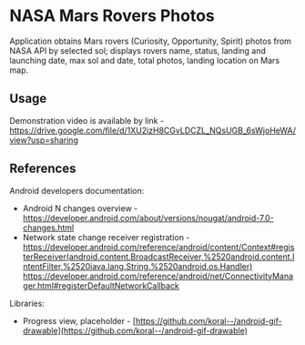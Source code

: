 # NASA Mars Rovers Photos
Application obtains Mars rovers (Curiosity, Opportunity, Spirit) photos from NASA API by selected sol; displays rovers name, status, landing and launching date, max sol and date, total photos, landing location on Mars map.

## Usage
Demonstration video is available by link - https://drive.google.com/file/d/1XU2izH8CGvLDCZL_NQsUGB_6sWjoHeWA/view?usp=sharing

## References  
Android developers documentation:  
* Android N changes overview - https://developer.android.com/about/versions/nougat/android-7.0-changes.html
* Network state change receiver registration - https://developer.android.com/reference/android/content/Context#registerReceiver(android.content.BroadcastReceiver,%2520android.content.IntentFilter,%2520java.lang.String,%2520android.os.Handler)
https://developer.android.com/reference/android/net/ConnectivityManager.html#registerDefaultNetworkCallback

Libraries:
* Progress view, placeholder - [https://github.com/koral--/android-gif-drawable](https://github.com/koral--/android-gif-drawable)

